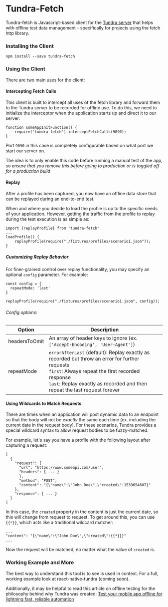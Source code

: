 # Tundra-Fetch
Tundra-fetch is Javascript-based client for the [Tundra server](https://github.com/tylermurry/tundra-cli) that helps  with offline test data management - specifically for projects using the fetch http library.

### Installing the Client
`npm install --save tundra-fetch`

### Using the Client
There are two main uses for the client:

#### Intercepting Fetch Calls
This client is built to intercept all uses of the fetch library and forward them to the Tundra server to be recorded for offline use. To do this, we need to initialize the interceptor when the application starts up and direct it to our server:

```
function someAppInitFunction() {
    require('tundra-fetch').interceptFetchCalls(9090);
}
```
Port `9090` in this case is completely configurable based on what port we start our server on.

The idea is to only enable this code before running a manual test of the app, so *ensure that you remove this before going to production or is toggled off for a production build*

#### Replay
After a profile has been captured, you now have an offline data store that can be replayed during an end-to-end test.

When and where you decide to load the profile is up to the specific needs of your application. However, getting the traffic from the profile to replay during the test execution is as simple as:

```
import {replayProfile} from 'tundra-fetch'
...
loadProfile() {
    replayProfile(require("./fixtures/profiles/scenario1.json"));
}
```

##### Customizing Replay Behavior
For finer-grained control over replay functionality, you may specify an optional `config` parameter. For example:

```
const config = {
  repeatMode: 'last'
}

replayProfile(require("./fixtures/profiles/scenario1.json", config));
```
###### Config options:

| Option | Description |
| ------ | ------ |
| headersToOmit | An array of header keys to ignore (ex. `['Accept-Encoding', 'User-Agent']`)|
| repeatMode | `errorAfterLast` (default): Replay exactly as recorded but throw an error for further requests<br>`first`: Always repeat the first recorded response<br>`last`: Replay exactly as recorded and then repeat the last request forever

#### Using Wildcards to Match Requests
There are times when an application will post dynamic data to an endpoint so that the body will not be *exactly* the same each time (ex. including the current date in the request body). For these scenarios, Tundra provides a special wildcard syntax to allow request bodies to be fuzzy-matched.

For example, let's say you have a profile with the following layout after capturing a request:
```
[
  {
    "request": {
      "url": "https://www.someapi.com/user",
      "headers": { ... }
      },
      "method": "POST",
      "content": "{\"name\":\"John Doe\",\"created\":1533654607}"
    },
    "response": { ... }
  }
]
```
In this case, the `created` property in the content is just the current date, so this will change from request to request. To get around this, you can use `{{*}}`, which acts like a traditional wildcard matcher:
```
...
"content": "{\"name\":\"John Doe\",\"created\":{{*}}}"
...
```

Now the request will be matched, no matter what the value of `created` is.

### Working Example and More
The best way to understand this tool is to see is used in context. For a full, working example look at react-native-tundra (coming soon).

Additionally, it may be helpful to read this article on offline testing for the philosophy behind why Tundra was created: [Test your mobile app offline for lightning fast, reliable automation](https://medium.com/@tylermurry/test-your-mobile-app-offline-for-lightning-fast-reliable-automation-ec579d007dd7)

